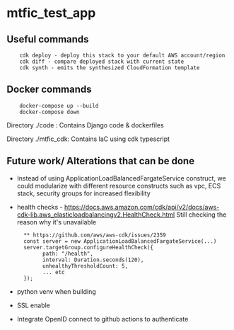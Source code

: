 # mtfic_test_app

## Useful commands
        cdk deploy - deploy this stack to your default AWS account/region
        cdk diff - compare deployed stack with current state
        cdk synth - emits the synthesized CloudFormation template

## Docker commands
        docker-compose up --build
        docker-compose down

Directory ./code : Contains Django code & dockerfiles

Directory ./mtfic_cdk: Contains IaC using cdk typescript


## Future work/ Alterations that can be done
* Instead of using ApplicationLoadBalancedFargateService construct, we could modularize with different resource constructs such as vpc, ECS stack, security groups for increased flexibility
* health checks - https://docs.aws.amazon.com/cdk/api/v2/docs/aws-cdk-lib.aws_elasticloadbalancingv2.HealthCheck.html
        Still checking the reason why it's unavailable

        ** https://github.com/aws/aws-cdk/issues/2359
        const server = new ApplicationLoadBalancedFargateService(...)
        server.targetGroup.configureHealthCheck({
              path: "/health",
              interval: Duration.seconds(120),
              unhealthyThresholdCount: 5,
              ... etc
        }); 

* python venv when building
* SSL enable
* Integrate OpenID connect to github actions to authenticate
